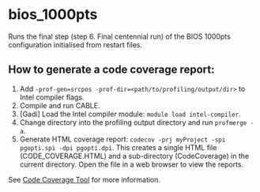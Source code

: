 # bios_1000pts

Runs the final step (step 6. Final centennial run) of the BIOS 1000pts
configuration initialised from restart files.

## How to generate a code coverage report:

1. Add `-prof-gen=srcpos -prof-dir=<path/to/profiling/output/dir>` to Intel
   compiler flags.
2. Compile and run CABLE.
3. [Gadi] Load the Intel compiler module: `module load intel-compiler`.
4. Change directory into the profiling output directory and run `profmerge -a`.
5. Generate HTML coverage report: `codecov -prj myProject -spi pgopti.spi -dpi
   pgopti.dpi`. This creates a single HTML file (CODE_COVERAGE.HTML) and a
   sub-directory (CodeCoverage) in the current directory. Open the file in a
   web browser to view the reports.

See [Code Coverage Tool][code-coverage-tool] for more information.

[code-coverage-tool]: https://www.intel.com/content/www/us/en/docs/fortran-compiler/developer-guide-reference/2023-0/code-coverage-tool.html
